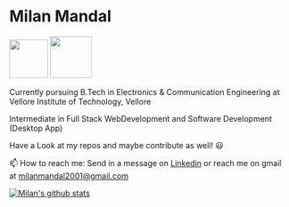 # Milan Mandal

[<img src="https://1000logos.net/wp-content/uploads/2017/03/Color-of-the-LinkedIn-Logo.jpg" width = "69" radius = "50px">](https://www.linkedin.com/in/milan-mandal-2001/)
[<img src="https://static01.nyt.com/images/2014/08/10/magazine/10wmt/10wmt-superJumbo-v4.jpg" width ="75" radius = "50px">](https://twitter.com/Milan_Mandal05)

Currently pursuing B.Tech in Electronics & Communication Engineering at Vellore Institute of Technology, Vellore

Intermediate in Full Stack WebDevelopment and Software Development (Desktop App)

Have a Look at my repos and maybe contribute as well! :smiley:


📫 How to reach me: Send in a message on [Linkedin](https://www.linkedin.com/in/milan-mandal-2001/) or reach me on gmail at milanmandal2001@gmail.com

[![Milan's github stats](https://github-readme-stats.vercel.app/api?username=milanmandal&show_icons=true&theme=radical)](https://github.com/anuraghazra/github-readme-stats)


